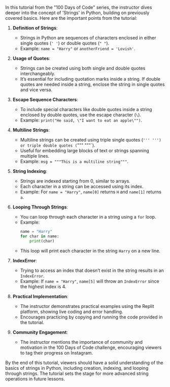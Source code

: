 In this tutorial from the "100 Days of Code" series, the instructor dives deeper into the concept of 'Strings' in Python, building on previously covered basics. Here are the important points from the tutorial:

1. **Definition of Strings**:
   - Strings in Python are sequences of characters enclosed in either single quotes (`' '`) or double quotes (`" "`).
   - Example: `name = "Harry"` or `anotherFriend = 'Lovish'`.

2. **Usage of Quotes**:
   - Strings can be created using both single and double quotes interchangeably.
   - It’s essential for including quotation marks inside a string. If double quotes are needed inside a string, enclose the string in single quotes and vice versa.

3. **Escape Sequence Characters**:
   - To include special characters like double quotes inside a string enclosed by double quotes, use the escape character (`\`).
   - Example: `print("He said, \"I want to eat an apple\"")`.

4. **Multiline Strings**:
   - Multiline strings can be created using triple single quotes (`''' ''') or triple double quotes (`""" """`).
   - Useful for embedding large blocks of text or strings spanning multiple lines.
   - Example: `msg = """This is a multiline string"""`.

5. **String Indexing**:
   - Strings are indexed starting from 0, similar to arrays.
   - Each character in a string can be accessed using its index.
   - Example: For `name = "Harry"`, `name[0]` returns `H` and `name[1]` returns `a`.

6. **Looping Through Strings**:
   - You can loop through each character in a string using a `for` loop.
   - Example:
     ```python
     name = "Harry"
     for char in name:
         print(char)
     ```
   - This loop will print each character in the string `Harry` on a new line.

7. **IndexError**:
   - Trying to access an index that doesn’t exist in the string results in an `IndexError`.
   - Example: If `name = "Harry"`, `name[5]` will throw an `IndexError` since the highest index is 4.

8. **Practical Implementation**:
   - The instructor demonstrates practical examples using the Replit platform, showing live coding and error handling.
   - Encourages practicing by copying and running the code provided in the tutorial.

9. **Community Engagement**:
   - The instructor mentions the importance of community and motivation in the 100 Days of Code challenge, encouraging viewers to tag their progress on Instagram.

By the end of this tutorial, viewers should have a solid understanding of the basics of strings in Python, including creation, indexing, and looping through strings. The tutorial sets the stage for more advanced string operations in future lessons.